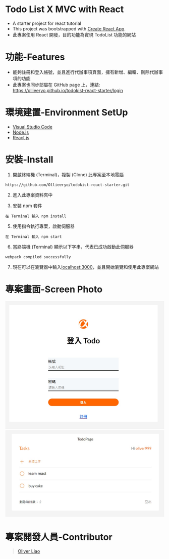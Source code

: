 # Todo List X MVC with React

- A starter project for react tutorial
- This project was bootstrapped with [Create React App](https://github.com/facebook/create-react-app).
- 此專案使用 React 開發，目的功能為實現 TodoList 功能的網站

# 功能-Features
* 能夠註冊和登入帳號，並且進行代辦事項頁面，擁有新增、編輯、刪除代辦事項的功能
* 此專案也同步部屬在 GitHub page 上，連結: https://ollieeryo.github.io/todokist-react-starter/login

# 環境建置-Environment SetUp
* [Visual Studio Code](https://code.visualstudio.com/)
* [Node.js](https://nodejs.org/en/)
* [React.js](https://reactjs.org/)


# 安裝-Install
1. 開啟終端機 (Terminal)，複製 (Clone) 此專案至本地電腦
```
https://github.com/Ollieeryo/todokist-react-starter.git
```
2. 進入此專案資料夾中

3. 安裝 npm 套件
```
在 Terminal 輸入 npm install
```
5. 使用指令執行專案，啟動伺服器
```
在 Terminal 輸入 npm start
```
6. 當終端機 (Terminal) 顯示以下字串，代表已成功啟動此伺服器
```
webpack compiled successfully
```
7. 現在可以在瀏覽器中輸入[localhost:3000](http://localhost:3000)，並且開始瀏覽和使用此專案網站

# 專案畫面-Screen Photo
![home-page](https://github.com/Ollieeryo/todokist-react-starter/blob/main/public/images/homePage.jpg)
![todo-page](https://github.com/Ollieeryo/todokist-react-starter/blob/main/public/images/todoPage.jpg)

# 專案開發人員-Contributor
> [Oliver Liao](https://github.com/Ollieeryo)

